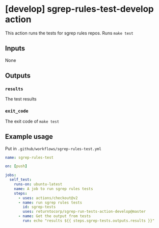 # [develop] sgrep-rules-test-develop action

This action runs the tests for sgrep rules repos. Runs `make test`

## Inputs

None

## Outputs

### `results`

The test results

### `exit_code`

The exit code of `make test`

## Example usage

Put in `.github/workflows/sgrep-rules-test.yml`

```yaml
name: sgrep-rules-test

on: [push]

jobs:
  self_test:
    runs-on: ubuntu-latest
    name: A job to run sgrep rules tests
    steps:
      - uses: actions/checkout@v2
      - name: run sgrep rules tests
        id: sgrep-tests
        uses: returntocorp/sgrep-run-tests-action-develop@master
      - name: Get the output from tests
        run: echo "results ${{ steps.sgrep-tests.outputs.results }}"
```
